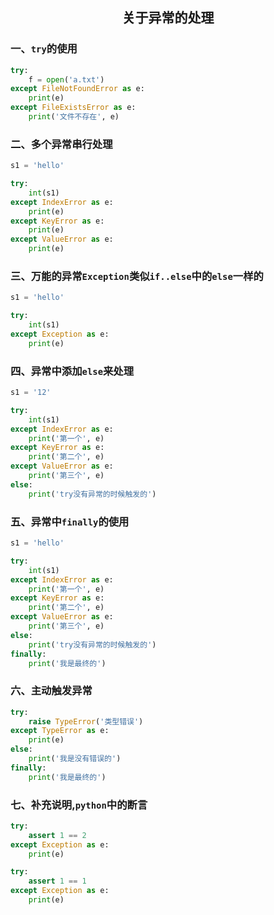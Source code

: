 ## <center>关于异常的处理</center>

### 一、`try`的使用

```py
try:
    f = open('a.txt')
except FileNotFoundError as e:
    print(e)
except FileExistsError as e:
    print('文件不存在', e)
```

### 二、多个异常串行处理

```py
s1 = 'hello'

try:
    int(s1)
except IndexError as e:
    print(e)
except KeyError as e:
    print(e)
except ValueError as e:
    print(e)
```

### 三、万能的异常`Exception`类似`if..else`中的`else`一样的

```py
s1 = 'hello'

try:
    int(s1)
except Exception as e:
    print(e)
```

### 四、异常中添加`else`来处理

```py
s1 = '12'

try:
    int(s1)
except IndexError as e:
    print('第一个', e)
except KeyError as e:
    print('第二个', e)
except ValueError as e:
    print('第三个', e)
else:
    print('try没有异常的时候触发的')
```

### 五、异常中`finally`的使用

```py
s1 = 'hello'

try:
    int(s1)
except IndexError as e:
    print('第一个', e)
except KeyError as e:
    print('第二个', e)
except ValueError as e:
    print('第三个', e)
else:
    print('try没有异常的时候触发的')
finally:
    print('我是最终的')
```

### 六、主动触发异常

```py
try:
    raise TypeError('类型错误')
except TypeError as e:
    print(e)
else:
    print('我是没有错误的')
finally:
    print('我是最终的')
```

### 七、补充说明,`python`中的断言

```py
try:
    assert 1 == 2
except Exception as e:
    print(e)

try:
    assert 1 == 1
except Exception as e:
    print(e)
```